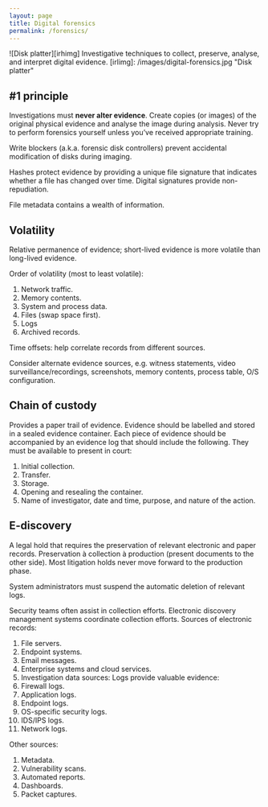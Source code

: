 ```yaml
---
layout: page
title: Digital forensics
permalink: /forensics/
---
```

![Disk platter][irhimg]
Investigative techniques to collect, preserve, analyse, and interpret digital evidence. 
[irlimg]: /images/digital-forensics.jpg "Disk platter"
## #1 principle
Investigations must <b>never alter evidence</b>. Create copies (or images) of the original physical evidence and analyse the image during analysis. Never try to perform forensics yourself unless you’ve received appropriate training. 

Write blockers (a.k.a. forensic disk controllers) prevent accidental modification of disks during imaging. 

Hashes protect evidence by providing a unique file signature that indicates whether a file has changed over time. Digital signatures provide non-repudiation. 

File metadata contains a wealth of information. 

## Volatility
Relative permanence of evidence; short-lived evidence is more volatile than long-lived evidence. 

Order of volatility (most to least volatile): 

1. Network traffic. 
2. Memory contents. 
3. System and process data. 
4. Files (swap space first). 
5. Logs 
6. Archived records. 

Time offsets: help correlate records from different sources. 

Consider alternate evidence sources, e.g. witness statements, video surveillance/recordings, screenshots, memory contents, process table, O/S configuration. 

## Chain of custody
Provides a paper trail of evidence. Evidence should be labelled and stored in a sealed evidence container. Each piece of evidence should be accompanied by an evidence log that should include the following. They must be available to present in court: 

1. Initial collection.  
2. Transfer. 
3. Storage. 
4. Opening and resealing the container. 
5. Name of investigator, date and time, purpose, and nature of the action. 

## E-discovery
A legal hold that requires the preservation of relevant electronic and paper records. Preservation à collection à production (present documents to the other side). Most litigation holds never move forward to the production phase. 

System administrators must suspend the automatic deletion of relevant logs. 

Security teams often assist in collection efforts. Electronic discovery management systems coordinate collection efforts. Sources of electronic records: 

1. File servers. 
2. Endpoint systems. 
3. Email messages. 
4. Enterprise systems and cloud services. 
5. Investigation data sources: Logs provide valuable evidence: 
6. Firewall logs. 
7. Application logs. 
8. Endpoint logs. 
9. OS-specific security logs. 
10. IDS/IPS logs. 
11. Network logs. 

Other sources: 

1. Metadata. 
2. Vulnerability scans. 
3. Automated reports. 
4. Dashboards. 
5. Packet captures. 
